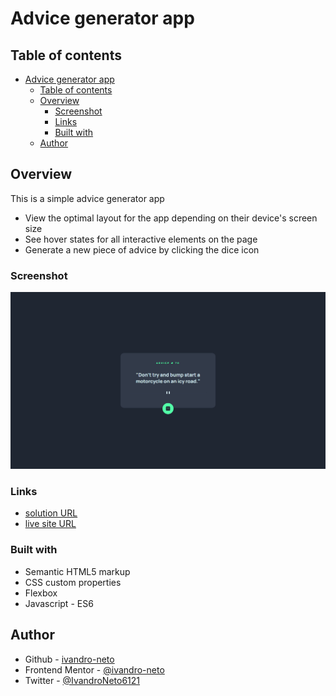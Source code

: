 # Advice generator app


## Table of contents

- [Advice generator app](#advice-generator-app)
  - [Table of contents](#table-of-contents)
  - [Overview](#overview)
    - [Screenshot](#screenshot)
    - [Links](#links)
    - [Built with](#built-with)
  - [Author](#author)


## Overview

This is a simple advice generator app

- View the optimal layout for the app depending on their device's screen size
- See hover states for all interactive elements on the page
- Generate a new piece of advice by clicking the dice icon

### Screenshot

![](./images/Screenshot.png)

### Links

- [solution URL](https://github.com/ivandro-neto/advice-generator-app-main.git)
- [live site URL](https://ivandro-neto.github.io/advice-generator-app-main/)

### Built with

- Semantic HTML5 markup
- CSS custom properties
- Flexbox
- Javascript - ES6

## Author

- Github - [ivandro-neto](https://github.com/ivandro-neto)
- Frontend Mentor - [@ivandro-neto](https://www.frontendmentor.io/profile/ivandro-neto)
- Twitter - [@IvandroNeto6121](https://twitter.com/IvandroNeto6121) 
